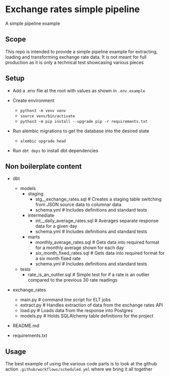 # Exchange rates simple pipeline

A simple pipeline example

## Scope

This repo is intended to provide a simple pipeline example for extracting, loading and transforming exchange rate data.
It is not meant for full production as it is only a technical test showcasing various pieces

## Setup

- Add a .env file at the root with values as shown in `.env.example`

- Create environment
    - `python3 -m venv venv`<br>
    - `source venv/bin/activate`<br>
    - `python3 -m pip install --upgrade pip -r requirements.txt`<br>

- Run alembic migrations to get the database into the desired state
  - `alembic upgrade head`

- Run `dbt deps` to install dbt dependencies

## Non boilerplate content
- dbt
  - models
    - staging
      - stg__exchange_rates.sql # Creates a staging table switching from JSON source data to columnar data
      - schema.yml # Includes definitions and standard tests
    - intermediate
      - int__daily_average_rates.sql # Averages separate response data for a given day
      - schema.yml # Includes definitions and standard tests
    - marts
      - monthly_average_rates.sql # Gets data into required format for a monthly average shown for each day
      - six_month_fixed_rates.sql # Gets data into required format for a six month fixed rate
      - schema.yml # Includes definitions and standard tests
  - tests
    - rate_is_an_outlier.sql # Simple test for if a rate is an outlier compared to the previous 30 rate readings

- exchange_rates
    - main.py # command line script for ELT jobs
    - extract.py # Handles extraction of data from the exchange rates API
    - load.py # Loads data from the response into Postgres
    - models.py # Holds SQLAlchemy table definitions for the project
- README.md
- requirements.txt

## Usage

The best example of using the various code parts is to look at the github action `.github/workflows/scheduled.yml` where we bring it all together

